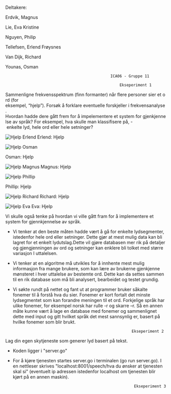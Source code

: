 Deltakere:

Erdvik, Magnus

Lie, Eva Kristine

Nguyen, Philip

Tellefsen, Erlend Frøysnes

Van Dijk, Richard

Younas, Osman



                                                  ICA06 - Gruppe 11
                                                  
                                                      Ekseperiment 1
                                                  
Sammenligne frekvensspektrum (finn formanter) når flere personer sier et ord (for
eksempel, “hjelp”). Forsøk å forklare eventuelle forskjeller i frekvensanalyse.
Hvordan hadde dere gått frem for å impelementere et system for gjenkjennelse av
språk? For eksempel, hva skulle man klassifisere på, - enkelte lyd, hele ord eller
hele setninger?

![](https://raw.github.com/IS-105-Gruppe11/ICA06/master/bilder/hjelpErlend.png "Hjelp Erlend")
Erlend: Hjelp


![](https://raw.github.com/IS-105-Gruppe11/ICA06/master/bilder/hjelpOsman.png "Hjelp Osman")

Osman: Hjelp


![](https://raw.github.com/IS-105-Gruppe11/ICA06/master/bilder/hjelpMagnus.png "Hjelp Magnus")
Magnus: Hjelp


![](https://raw.github.com/IS-105-Gruppe11/ICA06/master/bilder/hjelpPhillip.png "Hjelp Phillip")

Phillip: Hjelp


![](https://raw.github.com/IS-105-Gruppe11/ICA06/master/bilder/hjelpRichard.png "Hjelp Richard")
Richard: Hjelp


![](https://raw.github.com/IS-105-Gruppe11/ICA06/master/bilder/hjelpEva.png "Hjelp Eva")
Eva: Hjelp                                                


Vi skulle også tenke på hvordan vi ville gått fram for å implementere et system for gjennkjennelse av språk.

- Vi tenker at den  beste måten hadde vært å gå for enkelte lydsegmenter, istedenfor hele ord eller setninger. Dette gjør at mest mulig data kan bli  lagret for et enkelt lydutslag.Dette vil gjøre databasen mer rik på detaljer og gjengjenningen av ord og setninger kan enklere bli tolket med større variasjon I uttalelsen. 

- Vi tenker at en algoritme må utvikles for å innhente mest mulig informasjon fra mange brukere, som kan lære av brukerne gjenkjenne mønsteret i hver uttalelse av bestemte ord. Dette kan da settes sammen til en rik database som må bli analysert, bearbeidet og testet grundig.

- Vi søkte rundt på nettet og fant ut at programmer bruker såkalte fonemer til å forstå hva du sier. Fonemer er kort fortalt det minste lydsegmentet som kan forandre meningen til et ord. Forkjelige språk har ulike fonemer, for eksempel norsk har rulle -r og skarre –r.  Så en annen måte kunne vært å lage en database med fonemer og sammenlignet dette med input og gitt hvilket språk det mest sannsynlig er, basert på hvilke fonemer som blir brukt. 


                                                          Ekseperiment 2

Lag din egen skytjeneste som generer lyd basert på tekst.

- Koden ligger i "server.go"

- For å kjøre tjenesten startes server.go i terminalen (go run server.go). I en nettleser skrives "localhost:8001/speech/hva du ønsker at tjenesten skal si" (eventuelt ip adressen istedenfor localhost om tjenesten blir kjørt på en annen maskin). 


                                                           Ekseperiment 3
                                                           
                                                           

